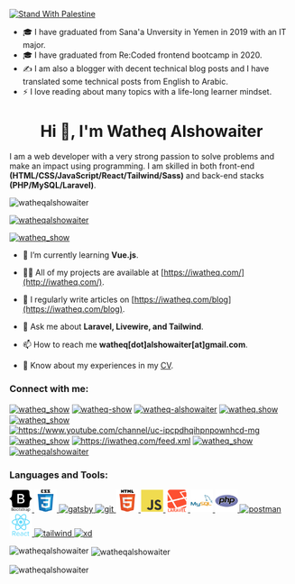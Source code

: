 [![Stand With Palestine](https://raw.githubusercontent.com/TheBSD/StandWithPalestine/main/banner-no-action.svg)](https://thebsd.github.io/StandWithPalestine)

- 🎓 I have graduated from Sana'a Unversity in Yemen in 2019 with an IT major.
- 🎓 I have graduated from Re:Coded frontend bootcamp in 2020.
- ✍️ I am also a blogger with decent technical blog posts and I have translated some technical posts from English to Arabic.
- ⚡ I love reading about many topics with a life-long learner mindset.



<h1 align="center">Hi 👋, I'm Watheq Alshowaiter</h1>
<p align="left">I am a web developer with a very strong passion to solve problems and make an impact using programming. I am skilled in both front-end <b>(HTML/CSS/JavaScript/React/Tailwind/Sass)</b> and back-end stacks <b>(PHP/MySQL/Laravel)</b>.</p>

<p align="left"> <img src="https://komarev.com/ghpvc/?username=watheqalshowaiter&label=Profile%20views&color=0e75b6&style=flat" alt="watheqalshowaiter" /> </p>

<p align="left"> <a href="https://github.com/ryo-ma/github-profile-trophy"><img src="https://github-profile-trophy.vercel.app/?username=watheqalshowaiter" alt="watheqalshowaiter" /></a> </p>

<p align="left"> <a href="https://twitter.com/watheq_show" target="_blank"><img src="https://img.shields.io/twitter/follow/watheq_show?logo=twitter&style=for-the-badge" alt="watheq_show" /></a> </p>

- 🌱 I’m currently learning **Vue.js**.

- 👨‍💻 All of my projects are available at [https://iwatheq.com/](http://iwatheq.com/).

- 📝 I regularly write articles on [https://iwatheq.com/blog](https://iwatheq.com/blog).

- 💬 Ask me about **Laravel, Livewire, and Tailwind**.

- 📫 How to reach me **watheq[dot]alshowaiter[at]gmail.com**.

- 📄 Know about my experiences in my [CV](https://drive.google.com/file/d/1Y3GC47MzuMFwrtWVMn-M2ZFlX09923S-/view?usp=sharing).

<!-- ### Blogs posts -->
<!-- BLOG-POST-LIST:START -->
<!-- BLOG-POST-LIST:END -->

<h3 align="left">Connect with me:</h3>
<p align="left">

<a  href="https://twitter.com/watheq_show" target="_blank"><img align="center" src="https://raw.githubusercontent.com/rahuldkjain/github-profile-readme-generator/master/src/images/icons/Social/twitter.svg" alt="watheq_show" height="30" width="40" /></a>
<a  href="https://linkedin.com/in/watheq-show" target="_blank"><img align="center" src="https://raw.githubusercontent.com/rahuldkjain/github-profile-readme-generator/master/src/images/icons/Social/linked-in-alt.svg" alt="watheq-show" height="30" width="40" /></a>
<a  href="https://stackoverflow.com/users/watheq-alshowaiter" target="_blank"><img align="center" src="https://raw.githubusercontent.com/rahuldkjain/github-profile-readme-generator/master/src/images/icons/Social/stack-overflow.svg" alt="watheq-alshowaiter" height="30" width="40" /></a>
<a  href="https://fb.com/watheq.show" target="_blank"><img align="center" src="https://raw.githubusercontent.com/rahuldkjain/github-profile-readme-generator/master/src/images/icons/Social/facebook.svg" alt="watheq.show" height="30" width="40" /></a>
<a  href="https://instagram.com/watheq_show" target="_blank"><img align="center" src="https://raw.githubusercontent.com/rahuldkjain/github-profile-readme-generator/master/src/images/icons/Social/instagram.svg" alt="watheq_show" height="30" width="40" /></a>
<a  href="https://www.youtube.com/c/https://www.youtube.com/channel/uc-ipcpdhqihpnpownhcd-mg" target="_blank"><img align="center" src="https://raw.githubusercontent.com/rahuldkjain/github-profile-readme-generator/master/src/images/icons/Social/youtube.svg" alt="https://www.youtube.com/channel/uc-ipcpdhqihpnpownhcd-mg" height="30" width="40" /></a>
<a  href="https://www.hackerrank.com/watheq_show" target="_blank"><img align="center" src="https://raw.githubusercontent.com/rahuldkjain/github-profile-readme-generator/master/src/images/icons/Social/hackerrank.svg" alt="watheq_show" height="30" width="40" /></a>
<a  href="/https://iwatheq.com/feed.xml" target="_blank"><img align="center" src="https://raw.githubusercontent.com/rahuldkjain/github-profile-readme-generator/master/src/images/icons/Social/rss.svg" alt="https://iwatheq.com/feed.xml" height="30" width="40" /></a>
<a  href="https://codepen.io/watheq_show" target="_blank"><img align="center" src="https://raw.githubusercontent.com/rahuldkjain/github-profile-readme-generator/master/src/images/icons/Social/codepen.svg" alt="watheq_show" height="30" width="40" /></a>
<a  href="https://dev.to/watheqalshowaiter" target="_blank"><img align="center" src="https://raw.githubusercontent.com/rahuldkjain/github-profile-readme-generator/master/src/images/icons/Social/devto.svg" alt="watheqalshowaiter" height="30" width="40" /></a>
</p>

<h3 align="left">Languages and Tools:</h3>
<p align="left"> <a href="https://getbootstrap.com" target="_blank" rel="noreferrer"> <img src="https://raw.githubusercontent.com/devicons/devicon/master/icons/bootstrap/bootstrap-plain-wordmark.svg" alt="bootstrap" width="40" height="40"/> </a> <a href="https://www.w3schools.com/css/" target="_blank" rel="noreferrer"> <img src="https://raw.githubusercontent.com/devicons/devicon/master/icons/css3/css3-original-wordmark.svg" alt="css3" width="40" height="40"/> </a> <a href="https://www.gatsbyjs.com/" target="_blank" rel="noreferrer"> <img src="https://www.vectorlogo.zone/logos/gatsbyjs/gatsbyjs-icon.svg" alt="gatsby" width="40" height="40"/> </a> <a href="https://git-scm.com/" target="_blank" rel="noreferrer"> <img src="https://www.vectorlogo.zone/logos/git-scm/git-scm-icon.svg" alt="git" width="40" height="40"/> </a> <a href="https://www.w3.org/html/" target="_blank" rel="noreferrer"> <img src="https://raw.githubusercontent.com/devicons/devicon/master/icons/html5/html5-original-wordmark.svg" alt="html5" width="40" height="40"/> </a> <a href="https://developer.mozilla.org/en-US/docs/Web/JavaScript" target="_blank" rel="noreferrer"> <img src="https://raw.githubusercontent.com/devicons/devicon/master/icons/javascript/javascript-original.svg" alt="javascript" width="40" height="40"/> </a> <a href="https://laravel.com/" target="_blank" rel="noreferrer"> <img src="https://raw.githubusercontent.com/devicons/devicon/master/icons/laravel/laravel-plain-wordmark.svg" alt="laravel" width="40" height="40"/> </a> <a href="https://www.mysql.com/" target="_blank" rel="noreferrer"> <img src="https://raw.githubusercontent.com/devicons/devicon/master/icons/mysql/mysql-original-wordmark.svg" alt="mysql" width="40" height="40"/> </a> <a href="https://www.php.net" target="_blank" rel="noreferrer"> <img src="https://raw.githubusercontent.com/devicons/devicon/master/icons/php/php-original.svg" alt="php" width="40" height="40"/> </a> <a href="https://postman.com" target="_blank" rel="noreferrer"> <img src="https://www.vectorlogo.zone/logos/getpostman/getpostman-icon.svg" alt="postman" width="40" height="40"/> </a> <a href="https://reactjs.org/" target="_blank" rel="noreferrer"> <img src="https://raw.githubusercontent.com/devicons/devicon/master/icons/react/react-original-wordmark.svg" alt="react" width="40" height="40"/> </a> <a href="https://tailwindcss.com/" target="_blank" rel="noreferrer"> <img src="https://www.vectorlogo.zone/logos/tailwindcss/tailwindcss-icon.svg" alt="tailwind" width="40" height="40"/> </a> <a href="https://www.adobe.com/products/xd.html" target="_blank" rel="noreferrer"> <img src="https://cdn.worldvectorlogo.com/logos/adobe-xd.svg" alt="xd" width="40" height="40"/> </a> </p>

<p><img align="left" src="https://github-readme-stats.vercel.app/api/top-langs?username=watheqalshowaiter&show_icons=true&locale=en&layout=compact" alt="watheqalshowaiter" /></p>

<p>&nbsp;<img align="center" src="https://github-readme-stats.vercel.app/api?username=watheqalshowaiter&show_icons=true&locale=en" alt="watheqalshowaiter" /></p>

<p><img align="center" src="https://github-readme-streak-stats.herokuapp.com/?user=watheqalshowaiter&" alt="watheqalshowaiter" /></p>
